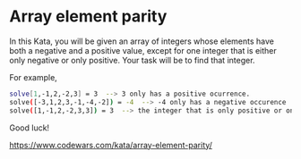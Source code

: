 # Array element parity

In this Kata, you will be given an array of integers whose elements have both a negative and a positive value, except for one integer that is either only negative or only positive. Your task will be to find that integer.

For example,

```sh
solve[1,-1,2,-2,3] = 3  --> 3 only has a positive ocurrence.
solve([-3,1,2,3,-1,-4,-2]) = -4  --> -4 only has a negative occurence
solve([1,-1,2,-2,3,3]) = 3  --> the integer that is only positive or only negative my appear more than once.
```

Good luck!

https://www.codewars.com/kata/array-element-parity/